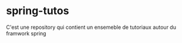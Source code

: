 # spring-tutos
C'est une repository qui contient un ensemeble de tutoriaux autour du framwork spring
